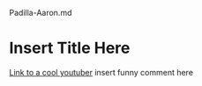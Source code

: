 Padilla-Aaron.md

# Insert Title Here

[Link to a cool youtuber](https://www.youtube.com/channel/UChaYE5f3SEvfLTHGOUZH3Hg)
insert funny comment here
